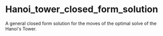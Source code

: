 # Hanoi_tower_closed_form_solution
A general closed form solution for the moves of the optimal solve of the Hanoi's Tower.
